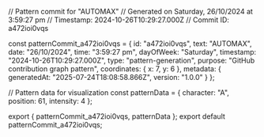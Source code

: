 // Pattern commit for "AUTOMAX"
// Generated on Saturday, 26/10/2024 at 3:59:27 pm
// Timestamp: 2024-10-26T10:29:27.000Z
// Commit ID: a472ioi0vqs

const patternCommit_a472ioi0vqs = {
  id: "a472ioi0vqs",
  text: "AUTOMAX",
  date: "26/10/2024",
  time: "3:59:27 pm",
  dayOfWeek: "Saturday",
  timestamp: "2024-10-26T10:29:27.000Z",
  type: "pattern-generation",
  purpose: "GitHub contribution graph pattern",
  coordinates: {
    x: 7,
    y: 6
  },
  metadata: {
    generatedAt: "2025-07-24T18:08:58.866Z",
    version: "1.0.0"
  }
};

// Pattern data for visualization
const patternData = {
  character: "A",
  position: 61,
  intensity: 4
};

export { patternCommit_a472ioi0vqs, patternData };
export default patternCommit_a472ioi0vqs;
